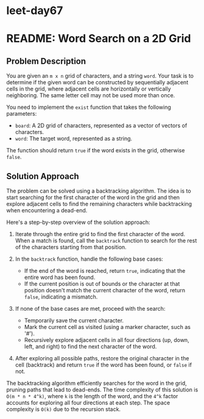 # leet-day67

# README: Word Search on a 2D Grid

## Problem Description

You are given an `m x n` grid of characters, and a string `word`. Your task is to determine if the given word can be constructed by sequentially adjacent cells in the grid, where adjacent cells are horizontally or vertically neighboring. The same letter cell may not be used more than once.

You need to implement the `exist` function that takes the following parameters:

- `board`: A 2D grid of characters, represented as a vector of vectors of characters.
- `word`: The target word, represented as a string.

The function should return `true` if the word exists in the grid, otherwise `false`.


## Solution Approach

The problem can be solved using a backtracking algorithm. The idea is to start searching for the first character of the word in the grid and then explore adjacent cells to find the remaining characters while backtracking when encountering a dead-end.

Here's a step-by-step overview of the solution approach:

1. Iterate through the entire grid to find the first character of the word. When a match is found, call the `backtrack` function to search for the rest of the characters starting from that position.

2. In the `backtrack` function, handle the following base cases:
   - If the end of the word is reached, return `true`, indicating that the entire word has been found.
   - If the current position is out of bounds or the character at that position doesn't match the current character of the word, return `false`, indicating a mismatch.

3. If none of the base cases are met, proceed with the search:
   - Temporarily save the current character.
   - Mark the current cell as visited (using a marker character, such as '#').
   - Recursively explore adjacent cells in all four directions (up, down, left, and right) to find the next character of the word.

4. After exploring all possible paths, restore the original character in the cell (backtrack) and return `true` if the word has been found, or `false` if not.

The backtracking algorithm efficiently searches for the word in the grid, pruning paths that lead to dead-ends. The time complexity of this solution is `O(m * n * 4^k)`, where `k` is the length of the word, and the `4^k` factor accounts for exploring all four directions at each step. The space complexity is `O(k)` due to the recursion stack.

